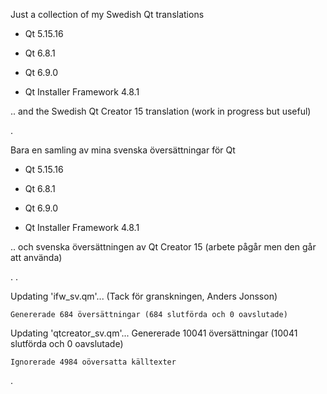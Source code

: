 Just a collection of my Swedish Qt translations


- Qt 5.15.16

- Qt 6.8.1

- Qt 6.9.0

- Qt Installer Framework 4.8.1


.. and the Swedish Qt Creator 15 translation (work in progress but useful)


.


Bara en samling av mina svenska översättningar för Qt

- Qt 5.15.16

- Qt 6.8.1

- Qt 6.9.0

- Qt Installer Framework 4.8.1


.. och svenska översättningen av Qt Creator 15 (arbete pågår men den går att använda)

.
.

Updating 'ifw_sv.qm'... (Tack för granskningen, Anders Jonsson)

    Genererade 684 översättningar (684 slutförda och 0 oavslutade)



Updating 'qtcreator_sv.qm'...
    Genererade 10041 översättningar (10041 slutförda och 0 oavslutade)
    
    Ignorerade 4984 oöversatta källtexter

.

